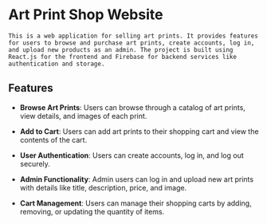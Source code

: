 # Art Print Shop Website
    This is a web application for selling art prints. It provides features for users to browse and purchase art prints, create accounts, log in, and upload new products as an admin. The project is built using React.js for the frontend and Firebase for backend services like authentication and storage.

## Features

- **Browse Art Prints**: Users can browse through a catalog of art prints, view details, and images of each print.

- **Add to Cart**: Users can add art prints to their shopping cart and view the contents of the cart.

- **User Authentication**: Users can create accounts, log in, and log out securely.

- **Admin Functionality**: Admin users can log in and upload new art prints with details like title, description, price, and image.

- **Cart Management**: Users can manage their shopping carts by adding, removing, or updating the quantity of items.


